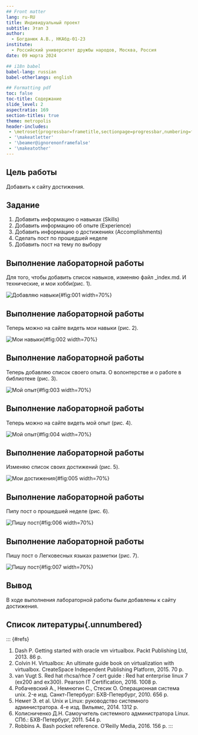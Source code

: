 ```yaml
---
## Front matter
lang: ru-RU
title: Индивидуальный проект
subtitle: Этап 3
author:
  - Богданюк А.В., НКАбд-01-23
institute:
  - Российский университет дружбы народов, Москва, Россия
date: 09 марта 2024

## i18n babel
babel-lang: russian
babel-otherlangs: english

## Formatting pdf
toc: false
toc-title: Содержание
slide_level: 2
aspectratio: 169
section-titles: true
theme: metropolis
header-includes:
 - \metroset{progressbar=frametitle,sectionpage=progressbar,numbering=fraction}
 - '\makeatletter'
 - '\beamer@ignorenonframefalse'
 - '\makeatother'
---
```


## Цель работы

Добавить к сайту достижения.

## Задание

1. Добавить информацию о навыках (Skills)
2. Добавить информацию об опыте (Experience)
3. Добавить информацию о достижениях (Accomplishments)
4. Сделать пост по прошедшей неделе
5. Добавить пост на тему по выбору

## Выполнение лабораторной работы

Для того, чтобы добавить список навыков, изменяю файл _index.md. И технические, и мои хобби(рис. 1).

![Добавляю навыки](image/1.png){#fig:001 width=70%}

## Выполнение лабораторной работы

Теперь можно на сайте видеть мои навыки (рис. 2).

![Мои навыки](image/2.png){#fig:002 width=70%}

## Выполнение лабораторной работы

Теперь добавляю список своего опыта. О волонтерстве и о работе в библиотеке (рис. 3).

![Мой опыт](image/3.png){#fig:003 width=70%}

## Выполнение лабораторной работы

Теперь можно на сайте видеть мой опыт (рис. 4).

![Мой опыт](image/4.png){#fig:004 width=70%}

## Выполнение лабораторной работы

Изменяю список своих достижений (рис. 5).

![Мои достижения](image/5.png){#fig:005 width=70%}

## Выполнение лабораторной работы

Пипу пост о прошедшей неделе (рис. 6).

![Пишу пост](image/6.png){#fig:006 width=70%}

## Выполнение лабораторной работы

Пишу пост о Легковесных языках разметки (рис. 7).

![Пишу пост](image/7.png){#fig:007 width=70%}

## Вывод

В ходе выполнения лабораторной работы были добавлены к сайту достижения.

## Список литературы{.unnumbered}

::: {#refs}
1. Dash P. Getting started with oracle vm virtualbox. Packt Publishing Ltd, 2013. 86 p.
2. Colvin H. Virtualbox: An ultimate guide book on virtualization with virtualbox. CreateSpace Independent Publishing Platform, 2015. 70 p.
3. van Vugt S. Red hat rhcsa/rhce 7 cert guide : Red hat enterprise linux 7 (ex200 and ex300). Pearson IT Certification, 2016. 1008 p.
4. Робачевский А., Немнюгин С., Стесик О. Операционная система unix. 2-е изд. Санкт-Петербург: БХВ-Петербург, 2010. 656 p.
5. Немет Э. et al. Unix и Linux: руководство системного администратора. 4-е изд. Вильямс, 2014. 1312 p.
6. Колисниченко Д.Н. Самоучитель системного администратора Linux. СПб.: БХВ-Петербург, 2011. 544 p.
7. Robbins A. Bash pocket reference. O’Reilly Media, 2016. 156 p.
:::